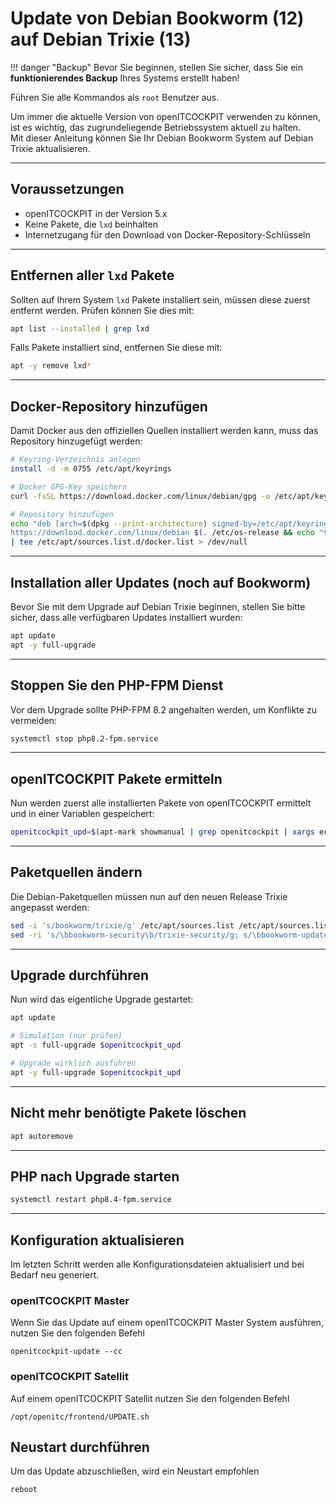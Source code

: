 # Update von Debian Bookworm (12) auf Debian Trixie (13)

!!! danger "Backup"
    Bevor Sie beginnen, stellen Sie sicher, dass Sie ein **funktionierendes Backup** Ihres Systems erstellt haben!

Führen Sie alle Kommandos als `root` Benutzer aus.

Um immer die aktuelle Version von openITCOCKPIT verwenden zu können, ist es wichtig, das zugrundeliegende Betriebssystem aktuell zu halten.  
Mit dieser Anleitung können Sie Ihr Debian Bookworm System auf Debian Trixie aktualisieren.

---

## Voraussetzungen
- openITCOCKPIT in der Version 5.x
- Keine Pakete, die `lxd` beinhalten
- Internetzugang für den Download von Docker-Repository-Schlüsseln

---

## Entfernen aller `lxd` Pakete
Sollten auf Ihrem System `lxd` Pakete installiert sein, müssen diese zuerst entfernt werden. Prüfen können Sie dies mit:

```bash
apt list --installed | grep lxd
```

Falls Pakete installiert sind, entfernen Sie diese mit:

```bash
apt -y remove lxd*
```

---

## Docker-Repository hinzufügen
Damit Docker aus den offiziellen Quellen installiert werden kann, muss das Repository hinzugefügt werden:

```bash
# Keyring-Verzeichnis anlegen
install -d -m 0755 /etc/apt/keyrings

# Docker GPG-Key speichern
curl -fsSL https://download.docker.com/linux/debian/gpg -o /etc/apt/keyrings/docker.asc

# Repository hinzufügen
echo "deb [arch=$(dpkg --print-architecture) signed-by=/etc/apt/keyrings/docker.asc] \\
https://download.docker.com/linux/debian $(. /etc/os-release && echo "$VERSION_CODENAME") stable" \\
| tee /etc/apt/sources.list.d/docker.list > /dev/null
```

---

## Installation aller Updates (noch auf Bookworm)
Bevor Sie mit dem Upgrade auf Debian Trixie beginnen, stellen Sie bitte sicher, dass alle verfügbaren Updates installiert wurden:

```bash
apt update
apt -y full-upgrade
```

---

## Stoppen Sie den PHP-FPM Dienst
Vor dem Upgrade sollte PHP-FPM 8.2 angehalten werden, um Konflikte zu vermeiden:

```bash
systemctl stop php8.2-fpm.service
```

---

## openITCOCKPIT Pakete ermitteln
Nun werden zuerst alle installierten Pakete von openITCOCKPIT ermittelt und in einer Variablen gespeichert:

```bash
openitcockpit_upd=$(apt-mark showmanual | grep openitcockpit | xargs echo)" "$(apt-mark showauto | grep openitcockpit | xargs echo)
```

---

## Paketquellen ändern
Die Debian-Paketquellen müssen nun auf den neuen Release Trixie angepasst werden:

```bash
sed -i 's/bookworm/trixie/g' /etc/apt/sources.list /etc/apt/sources.list.d/*.list
sed -ri 's/\bbookworm-security\b/trixie-security/g; s/\bbookworm-updates\b/trixie-updates/g; s/\bbookworm\b/trixie/g' /etc/apt/sources.list.d/debian.sources
```

---

## Upgrade durchführen
Nun wird das eigentliche Upgrade gestartet:

```bash
apt update

# Simulation (nur prüfen)
apt -s full-upgrade $openitcockpit_upd

# Upgrade wirklich ausführen
apt -y full-upgrade $openitcockpit_upd
```

---

## Nicht mehr benötigte Pakete löschen
```bash
apt autoremove
```

---

## PHP nach Upgrade starten
```bash
systemctl restart php8.4-fpm.service
```

---

## Konfiguration aktualisieren
Im letzten Schritt werden alle Konfigurationsdateien aktualisiert und bei Bedarf neu generiert.

### openITCOCKPIT Master
Wenn Sie das Update auf einem openITCOCKPIT Master System ausführen, nutzen Sie den folgenden Befehl
```
openitcockpit-update --cc
```

### openITCOCKPIT Satellit
Auf einem openITCOCKPIT Satellit nutzen Sie den folgenden Befehl
```
/opt/openitc/frontend/UPDATE.sh
```

## Neustart durchführen
Um das Update abzuschließen, wird ein Neustart empfohlen
```bash
reboot
```
